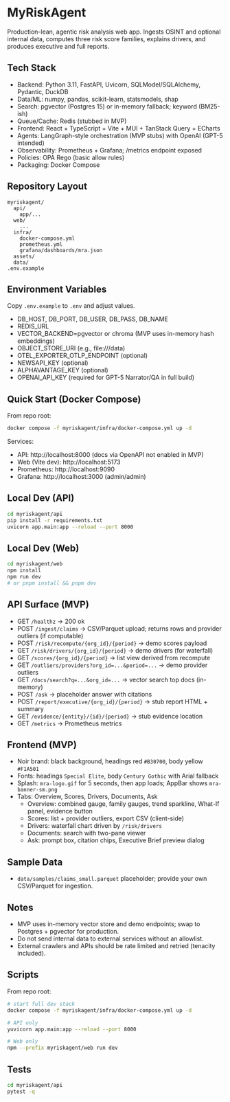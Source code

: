 # MyRiskAgent

Production-lean, agentic risk analysis web app. Ingests OSINT and optional internal data, computes three risk score families, explains drivers, and produces executive and full reports.

## Tech Stack
- Backend: Python 3.11, FastAPI, Uvicorn, SQLModel/SQLAlchemy, Pydantic, DuckDB
- Data/ML: numpy, pandas, scikit-learn, statsmodels, shap
- Search: pgvector (Postgres 15) or in-memory fallback; keyword (BM25-ish)
- Queue/Cache: Redis (stubbed in MVP)
- Frontend: React + TypeScript + Vite + MUI + TanStack Query + ECharts
- Agents: LangGraph-style orchestration (MVP stubs) with OpenAI (GPT-5 intended)
- Observability: Prometheus + Grafana; /metrics endpoint exposed
- Policies: OPA Rego (basic allow rules)
- Packaging: Docker Compose

## Repository Layout
```
myriskagent/
  api/
    app/...
  web/
    ...
  infra/
    docker-compose.yml
    prometheus.yml
    grafana/dashboards/mra.json
  assets/
  data/
.env.example
```

## Environment Variables
Copy `.env.example` to `.env` and adjust values.
- DB_HOST, DB_PORT, DB_USER, DB_PASS, DB_NAME
- REDIS_URL
- VECTOR_BACKEND=pgvector or chroma (MVP uses in-memory hash embeddings)
- OBJECT_STORE_URI (e.g., file:///data)
- OTEL_EXPORTER_OTLP_ENDPOINT (optional)
- NEWSAPI_KEY (optional)
- ALPHAVANTAGE_KEY (optional)
- OPENAI_API_KEY (required for GPT-5 Narrator/QA in full build)

## Quick Start (Docker Compose)
From repo root:
```bash
docker compose -f myriskagent/infra/docker-compose.yml up -d
```
Services:
- API: http://localhost:8000 (docs via OpenAPI not enabled in MVP)
- Web (Vite dev): http://localhost:5173
- Prometheus: http://localhost:9090
- Grafana: http://localhost:3000 (admin/admin)

## Local Dev (API)
```bash
cd myriskagent/api
pip install -r requirements.txt
uvicorn app.main:app --reload --port 8000
```

## Local Dev (Web)
```bash
cd myriskagent/web
npm install
npm run dev
# or pnpm install && pnpm dev
```

## API Surface (MVP)
- GET `/healthz` → 200 ok
- POST `/ingest/claims` → CSV/Parquet upload; returns rows and provider outliers (if computable)
- POST `/risk/recompute/{org_id}/{period}` → demo scores payload
- GET `/risk/drivers/{org_id}/{period}` → demo drivers (for waterfall)
- GET `/scores/{org_id}/{period}` → list view derived from recompute
- GET `/outliers/providers?org_id=...&period=...` → demo provider outliers
- GET `/docs/search?q=...&org_id=...` → vector search top docs (in-memory)
- POST `/ask` → placeholder answer with citations
- POST `/report/executive/{org_id}/{period}` → stub report HTML + summary
- GET `/evidence/{entity}/{id}/{period}` → stub evidence location
- GET `/metrics` → Prometheus metrics

## Frontend (MVP)
- Noir brand: black background, headings red `#B30700`, body yellow `#F1A501`
- Fonts: headings `Special Elite`, body `Century Gothic` with Arial fallback
- Splash: `mra-logo.gif` for 5 seconds, then app loads; AppBar shows `mra-banner-sm.png`
- Tabs: Overview, Scores, Drivers, Documents, Ask
  - Overview: combined gauge, family gauges, trend sparkline, What-If panel, evidence button
  - Scores: list + provider outliers, export CSV (client-side)
  - Drivers: waterfall chart driven by `/risk/drivers`
  - Documents: search with two-pane viewer
  - Ask: prompt box, citation chips, Executive Brief preview dialog

## Sample Data
- `data/samples/claims_small.parquet` placeholder; provide your own CSV/Parquet for ingestion.

## Notes
- MVP uses in-memory vector store and demo endpoints; swap to Postgres + pgvector for production.
- Do not send internal data to external services without an allowlist.
- External crawlers and APIs should be rate limited and retried (tenacity included).

## Scripts
From repo root:
```bash
# start full dev stack
docker compose -f myriskagent/infra/docker-compose.yml up -d

# API only
yuvicorn app.main:app --reload --port 8000

# Web only
npm --prefix myriskagent/web run dev
```

## Tests
```bash
cd myriskagent/api
pytest -q
```
